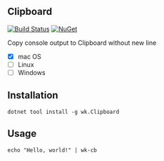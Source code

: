 ## Clipboard

[![Build Status](https://dev.azure.com/wk-j/clipboard/_apis/build/status/wk-j.clipboard?branchName=master)](https://dev.azure.com/wk-j/clipboard/_build/latest?definitionId=34&branchName=master)
[![NuGet](https://img.shields.io/nuget/v/wk.Clipboard.svg)](https://www.nuget.org/packages/wk.Clipboard)

Copy console output to Clipboard without new line

- [x] mac OS
- [ ] Linux
- [ ] Windows

## Installation

```
dotnet tool install -g wk.Clipboard
```

## Usage

```
echo "Hello, world!" | wk-cb
```
